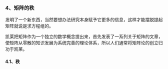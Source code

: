 ### 4、矩阵的秩

发明了一个新东西，当然要想办法研究本身赋予它更多的信息，这样才能摆脱提起矩阵就说是求方程组的。

凯莱把矩阵作为一个独立的数学概念提出来，首先发表了一系列关于矩阵的文章，使矩阵从零散的知识发展为系统完善的理论体系，所以人们通常将矩阵论的创立归功于凯莱。

#### 4.1、秩